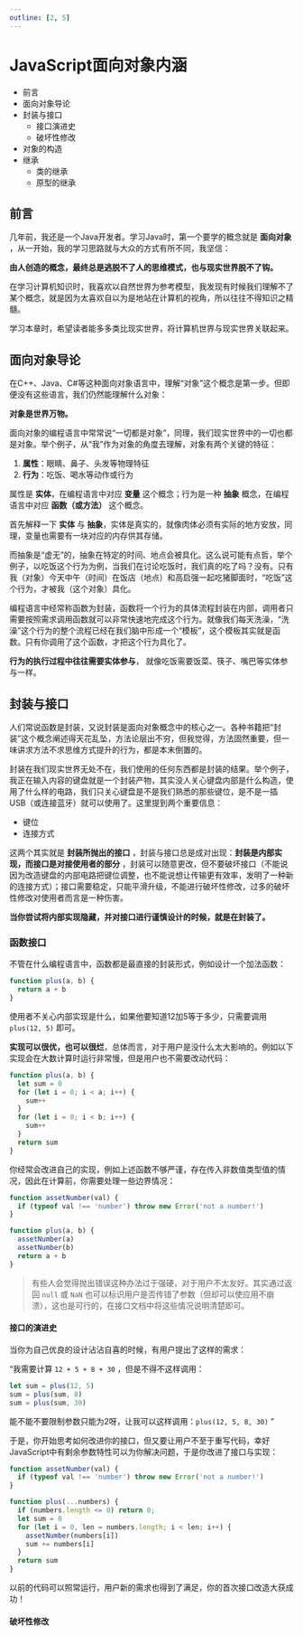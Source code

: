 ```yaml
---
outline: [2, 5]
---
```


# JavaScript面向对象内涵

- 前言
- 面向对象导论
- 封装与接口
  - 接口演进史
  - 破坏性修改
- 对象的构造
- 继承
  - 类的继承
  - 原型的继承


## 前言

几年前，我还是一个Java开发者。学习Java时，第一个要学的概念就是 **面向对象** ，从一开始，我的学习思路就与大众的方式有所不同，我坚信：

**由人创造的概念，最终总是逃脱不了人的思维模式，也与现实世界脱不了钩。**

在学习计算机知识时，我喜欢以自然世界为参考模型，我发现有时候我们理解不了某个概念，就是因为太喜欢自以为是地站在计算机的视角，所以往往不得知识之精髓。

学习本章时，希望读者能多多类比现实世界，将计算机世界与现实世界关联起来。

## 面向对象导论

在C++、Java、C#等这种面向对象语言中，理解“对象”这个概念是第一步。但即便没有这些语言，我们仍然能理解什么对象：

**对象是世界万物。**

面向对象的编程语言中常常说“一切都是对象”，同理，我们现实世界中的一切也都是对象。举个例子，从“我”作为对象的角度去理解，对象有两个关键的特征：

1. **属性**：眼睛、鼻子、头发等物理特征
2. **行为**：吃饭、喝水等动作或行为

属性是 **实体**，在编程语言中对应 **变量** 这个概念；行为是一种 **抽象** 概念，在编程语言中对应 **函数（或方法）** 这个概念。

首先解释一下 **实体** 与 **抽象**，实体是真实的，就像肉体必须有实际的地方安放，同理，变量也需要有一块对应的内存供其存储。

而抽象是“虚无”的，抽象在特定的时间、地点会被具化。这么说可能有点哲，举个例子，以吃饭这个行为为例，当我们在讨论吃饭时，我们真的吃了吗？没有。只有我（对象）今天中午（时间）在饭店（地点）和高启强一起吃猪脚面时，“吃饭”这个行为，才被我（这个对象）具化。

编程语言中经常称函数为封装，函数将一个行为的具体流程封装在内部，调用者只需要按照需求调用函数就可以非常快速地完成这个行为。就像我们每天洗澡，“洗澡”这个行为的整个流程已经在我们脑中形成一个“模板”，这个模板其实就是函数。只有你调用了这个函数，才把这个行为具化了。

**行为的执行过程中往往需要实体参与**， 就像吃饭需要饭菜、筷子、嘴巴等实体参与一样。


## 封装与接口

人们常说函数是封装，又说封装是面向对象概念中的核心之一。各种书籍把“封装”这个概念阐述得天花乱坠，方法论层出不穷，但我觉得，方法固然重要，但一味讲求方法不求思维方式提升的行为，都是本末倒置的。

封装在我们现实世界无处不在，我们使用的任何东西都是封装的结果。举个例子，我正在输入内容的键盘就是一个封装产物，其实没人关心键盘内部是什么构造，使用了什么样的电路，我们只关心键盘是不是我们熟悉的那些键位，是不是一插USB（或连接蓝牙）就可以使用了。这里提到两个重要信息：

- 键位
- 连接方式

这两个其实就是 **封装所抛出的接口** ，封装与接口总是成对出现：**封装是内部实现，而接口是对接使用者的部分** ，封装可以随意更改，但不要破坏接口（不能说因为改造键盘的内部电路把键位调整，也不能说想让传输更有效率，发明了一种新的连接方式）；接口需要稳定，只能平滑升级，不能进行破坏性修改，过多的破坏性修改对使用者而言是一种伤害。

**当你尝试将内部实现隐藏，并对接口进行谨慎设计的时候，就是在封装了。**

### 函数接口

不管在什么编程语言中，函数都是最直接的封装形式，例如设计一个加法函数：

```js
function plus(a, b) {
  return a + b
}
```

使用者不关心内部实现是什么，如果他要知道12加5等于多少，只需要调用 `plus(12, 5)` 即可。

**实现可以很优，也可以很烂**，总体而言，对于用户是没什么太大影响的。例如以下实现会在大数计算时运行非常慢，但是用户也不需要改动代码：

```js
function plus(a, b) {
  let sum = 0
  for (let i = 0; i < a; i++) {
    sum++
  }
  for (let i = 0; i < b; i++) {
    sum++
  }
  return sum
}
```

你经常会改进自己的实现，例如上述函数不够严谨，存在传入非数值类型值的情况，因此在计算前，你需要处理一些边界情况：

```js
function assetNumber(val) {
  if (typeof val !== 'number') throw new Error('not a number!')
}

function plus(a, b) {
  assetNumber(a)
  assetNumber(b)
  return a + b
}
```

> 有些人会觉得抛出错误这种办法过于强硬，对于用户不太友好。其实通过返回 `null` 或 `NaN` 也可以标识用户是否传错了参数（但却可以使应用不崩溃），这也是可行的，在接口文档中将这些情况说明清楚即可。

#### 接口的演进史

当你为自己优良的设计沾沾自喜的时候，有用户提出了这样的需求：

“我需要计算 `12 + 5 + 8 + 30` ，但是不得不这样调用：

```js
let sum = plus(12, 5)
sum = plus(sum, 8)
sum = plus(sum, 30)
```

能不能不要限制参数只能为2呀，让我可以这样调用：`plus(12, 5, 8, 30)` ”

于是，你开始思考如何改进你的接口，但又要让用户不至于重写代码，幸好JavaScript中有剩余参数特性可以为你解决问题，于是你改进了接口与实现：

```js
function assetNumber(val) {
  if (typeof val !== 'number') throw new Error('not a number!')
}

function plus(...numbers) {
  if (numbers.length <= 0) return 0;
  let sum = 0
  for (let i = 0, len = numbers.length; i < len; i++) {
    assetNumber(numbers[i])
    sum += numbers[i]
  }
  return sum
}
```

以前的代码可以照常运行，用户新的需求也得到了满足，你的首次接口改造大获成功！

#### 破坏性修改

<!-- 但你不总是这么好运， -->

<Todo />

